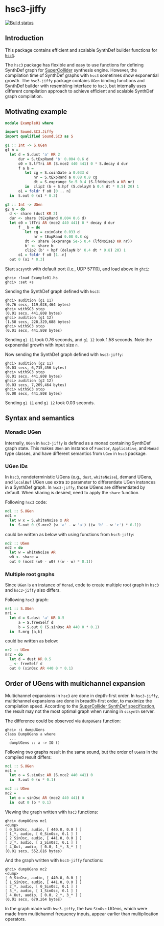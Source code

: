 # hsc3-jiffy

[![Build status][build-status]][travis]

## Introduction

This package contains efficient and scalable SynthDef builder functions
for [`hsc3`][hsc3].

The `hsc3` package has flexible and easy to use functions for defining
SynthDef graph for [SuperCollider][supercollider] synthesis engine.
However, the compilation time of SynthDef graphs with `hsc3` sometimes
show exponential growth. The `hsc3-jiffy` package contains `UGen`
binding functions and SynthDef builder with resembling interface to
`hsc3`, but internally uses different compilation approach to achieve
efficient and scalable SynthDef graph compilation.


## Motivating example

```Haskell
module Example01 where

import Sound.SC3.Jiffy
import qualified Sound.SC3 as S

g1 :: Int -> S.UGen
g1 n =
  let d = S.dust 'a' KR 2
      dur = S.tExpRand 'b' 0.004 0.6 d
      o0 = S.lfTri AR (S.mce2 440 441) 0 * S.decay d dur
      f a b =
         let cg = S.coinGate a 0.033 d
             nr = S.tExpRand a 0.08 0.8 cg
             dt = S.exprange 5e-5 0.4 (S.lfdNoise3 a KR nr)
         in  clip2 (b + S.hpf (S.delayN b 0.4 dt * 0.5) 20) 1
      o1 = foldr f o0 [0 .. n]
  in  S.out 0 (o1 * 0.3)

g2 :: Int -> UGen
g2 n = do
  d <- share (dust KR 2)
  dur <- share (tExpRand 0.004 0.6 d)
  let o0 = lfTri AR (mce2 440 441) 0 * decay d dur
      f _ b = do
         let cg = coinGate 0.033 d
             nr = tExpRand 0.08 0.8 cg
         dt <- share (exprange 5e-5 0.4 (lfdNoise3 KR nr))
         b' <- share b
         clip2 (b' + hpf (delayN b' 0.4 dt * 0.8) 20) 1
      o1 = foldr f o0 [1..n]
  out 0 (o1 * 0.3)
```

Start `scsynth` with default port (i.e., UDP 57110), and load above in
`ghci`:

    ghci> :load Example01.hs
    ghci> :set +s

Sending the SynthDef graph defined with `hsc3`:

    ghci> audition (g1 11)
    (0.76 secs, 119,028,464 bytes)
    ghci> withSC3 stop
    (0.01 secs, 441,808 bytes)
    ghci> audition (g1 12)
    (1.58 secs, 228,329,688 bytes)
    ghci> withSC3 stop
    (0.01 secs, 441,808 bytes)

Sending `g1 11` took 0.76 seconds, and `g1 12` took 1.58 seconds. Note
the exponential growth with input size `n`.

Now sending the SynthDef graph defined with `hsc3-jiffy`:

    ghci> audition (g2 11)
    (0.03 secs, 6,715,456 bytes)
    ghci> withSC3 stop
    (0.01 secs, 441,808 bytes)
    ghci> audition (g2 12)
    (0.03 secs, 7,209,464 bytes)
    ghci> withSC3 stop
    (0.00 secs, 441,808 bytes)

Sending `g1 11` and `g1 12` took 0.03 seconds.

## Syntax and semantics

### Monadic UGen

Internally, `UGen` in `hsc3-jiffy` is defined as a monad containing
SynthDef graph state. This makes `UGen` an instance of `Functor`,
`Applicative`, and `Monad` type classes, and have different semantics
from `UGen` in `hsc3` package.

### UGen IDs

In `hsc3`, nondeterministic UGens (e.g., `dust`, `whiteNoise`), demand
UGens, and `localBuf` UGen use extra `ID` parameter to differentiate
UGen instances in a SynthDef graph. In `hsc3-jiffy`, those UGens are
differentiated by default. When sharing is desired, need to apply the
`share` function.

Following `hsc3` code:

```Haskell
nd1 :: S.UGen
nd1 =
  let w x = S.whiteNoise x AR
  in  S.out 0 (S.mce2 (w 'a' - w 'a') ((w 'b' - w 'c') * 0.1))
```

could be written as below with using functions from `hsc3-jiffy`:

```Haskell
nd2 :: UGen
nd2 = do
  let w = whiteNoise AR
  w0 <- share w
  out 0 (mce2 (w0 - w0) ((w - w) * 0.1))
```

### Multiple root graphs

Since `UGen` is an instance of `Monad`, code to create multiple root
graph in `hsc3` and `hsc3-jiffy` also differs.

Following `hsc3` graph:

```Haskell
mr1 :: S.UGen
mr1 =
  let d = S.dust 'a' KR 0.5
      a = S.freeSelf d
      b = S.out 0 (S.sinOsc AR 440 0 * 0.1)
  in  S.mrg [a,b]
```

could be written as below:

```Haskell
mr2 :: UGen
mr2 = do
  let d = dust KR 0.5
  _ <- freeSelf d
  out 0 (sinOsc AR 440 0 * 0.1)
```

## Order of UGens with multichannel expansion

Multichannel expansions in `hsc3` are done in depth-first order.  In
`hsc3-jiffy`, multichannel expansions are done in breadth-first order,
to maximize the compilation speed.  According to the [SuperCollider
SynthDef specification][synthdef_spec], the result may not the most
optimal graph when running in `scsynth` server.

The difference could be observed via `dumpUGens` function:

    ghci> :i dumpUGens
    class DumpUGens a where
      ...
      dumpUGens :: a -> IO ()

Following two graphs result in the same sound, but the order of `UGen`s
in the compiled result differs:

```Haskell
mc1 :: S.UGen
mc1 =
  let o = S.sinOsc AR (S.mce2 440 441) 0
  in  S.out 0 (o * 0.1)

mc2 :: UGen
mc2 =
  let o = sinOsc AR (mce2 440 441) 0
  in  out 0 (o * 0.1)
```

Viewing the graph written with `hsc3` functions:

    ghci> dumpUGens mc1
    <dump>
    [ 0_SinOsc, audio, [ 440.0, 0.0 ] ]
    [ 1_*, audio, [ 0_SinOsc, 0.1 ] ]
    [ 2_SinOsc, audio, [ 441.0, 0.0 ] ]
    [ 3_*, audio, [ 2_SinOsc, 0.1 ] ]
    [ 4_Out, audio, [ 0.0, 1_*, 3_* ] ]
    (0.01 secs, 552,816 bytes)

And the graph written with `hsc3-jiffy` functions:

    ghci> dumpUGens mc2
    <dump>
    [ 0_SinOsc, audio, [ 440.0, 0.0 ] ]
    [ 1_SinOsc, audio, [ 441.0, 0.0 ] ]
    [ 2_*, audio, [ 0_SinOsc, 0.1 ] ]
    [ 3_*, audio, [ 1_SinOsc, 0.1 ] ]
    [ 4_Out, audio, [ 0.0, 2_*, 3_* ] ]
    (0.01 secs, 679,264 bytes)

In the graph made with `hsc3-jiffy`, the two `SinOsc` UGens, which were
made from multichannel frequency inputs, appear earlier than
multiplication operators.


[travis]: https://travis-ci.org/8c6794b6/hsc3-jiffy
[build-status]: https://travis-ci.org/8c6794b6/hsc3-jiffy.svg?branch=master

[hsc3]: http://rohandrape.net/?t=hsc3
[supercollider]: https://supercollider.github.io
[synthdef_spec]: http://doc.sccode.org/Reference/Synth-Definition-File-Format.html

